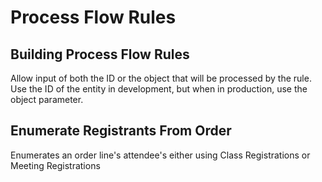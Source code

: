 # Process Flow Rules

## Building Process Flow Rules
Allow input of both the ID or the object that will be processed by the rule.
Use the ID of the entity in development, but when in production, use the object parameter.


## Enumerate Registrants From Order
Enumerates an order line's attendee's either using Class Registrations or Meeting Registrations